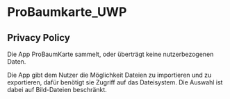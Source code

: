 # ProBaumkarte_UWP

## Privacy Policy
Die App ProBaumKarte sammelt, oder überträgt keine nutzerbezogenen Daten.

Die App gibt dem Nutzer die Möglichkeit Dateien zu importieren und zu exportieren, dafür benötigt sie Zugriff auf das Dateisystem.
Die Auswahl ist dabei auf Bild-Dateien beschränkt.
